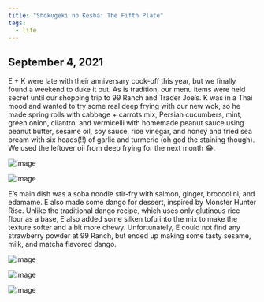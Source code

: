 ```yaml
---
title: "Shokugeki no Kesha: The Fifth Plate"
tags:
  - life
---
```


## September 4, 2021

E + K were late with their anniversary cook-off this year, but we finally found a weekend to duke it out. As is tradition, our menu items were held secret until our shopping trip to 99 Ranch and Trader Joe’s. K was in a Thai mood and wanted to try some real deep frying with our new wok, so he made spring rolls with cabbage + carrots mix, Persian cucumbers, mint, green onion, cilantro, and vermicelli with homemade peanut sauce using peanut butter, sesame oil, soy sauce, rice vinegar, and honey and fried sea bream with six heads(!!) of garlic and turmeric (oh god the staining though). We used the leftover oil from deep frying for the next month :joy:. 

![image](https://thumbnails-photos.amazon.com/v1/thumbnail/kgJmLoQuQBCMgTyqZ5daSw?viewBox=703%2C937&ownerId=A162HQHSXNNQIH&groupShareToken=utZYY3mwTpGX7bOjEzZGtw.gC8ZExI67DaZhaH_9bzTAd)

![image](https://thumbnails-photos.amazon.com/v1/thumbnail/psVhVSNlQ8u2aWF23SefIA?viewBox=703%2C937&ownerId=A162HQHSXNNQIH&groupShareToken=utZYY3mwTpGX7bOjEzZGtw.gC8ZExI67DaZhaH_9bzTAd)

E’s main dish was a soba noodle stir-fry with salmon, ginger, broccolini, and edamame. E also made some dango for dessert, inspired by Monster Hunter Rise. Unlike the traditional dango recipe, which uses only glutinous rice flour as a base, E also added some silken tofu into the mix to make the texture softer and a bit more chewy. Unfortunately, E could not find any strawberry powder at 99 Ranch, but ended up making some tasty sesame, milk, and matcha flavored dango.

![image](https://thumbnails-photos.amazon.com/v1/thumbnail/BFBDY3bvTjShVSqO-V-bTw?viewBox=703%2C937&ownerId=A162HQHSXNNQIH&groupShareToken=utZYY3mwTpGX7bOjEzZGtw.gC8ZExI67DaZhaH_9bzTAd)

![image](https://thumbnails-photos.amazon.com/v1/thumbnail/HM7WOJn7Rw6IlKBhwvc-TQ?viewBox=703%2C937&ownerId=A162HQHSXNNQIH&groupShareToken=utZYY3mwTpGX7bOjEzZGtw.gC8ZExI67DaZhaH_9bzTAd)

![image](https://thumbnails-photos.amazon.com/v1/thumbnail/mHAhBHXHRKavl_v-kvoJyQ?viewBox=1249%2C937&ownerId=A162HQHSXNNQIH&groupShareToken=utZYY3mwTpGX7bOjEzZGtw.gC8ZExI67DaZhaH_9bzTAd)
